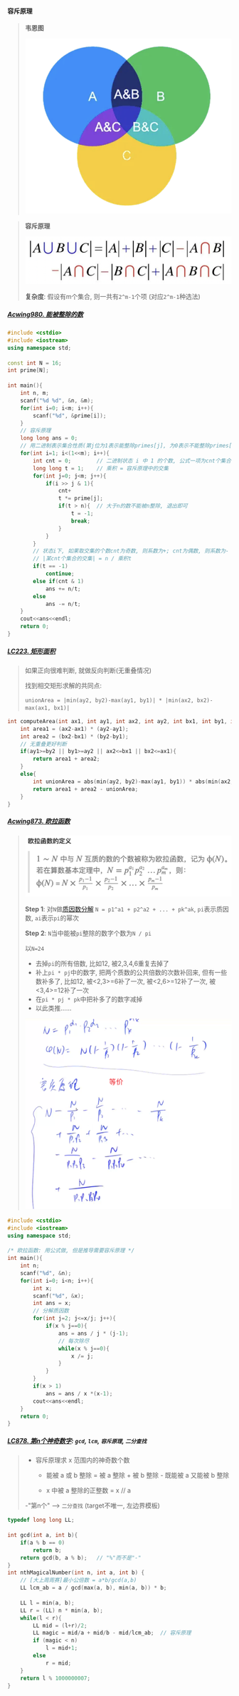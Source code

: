 #### 容斥原理

> **韦恩图**
> 
> ![韦恩图](/appendix/acwing-%E9%9F%A6%E6%81%A9%E5%9B%BE.png)

> **容斥原理**
> 
> ![容斥原理公式](/appendix/acwing-%E5%AE%B9%E6%96%A5%E5%8E%9F%E7%90%86.png)
>
> **复杂度**: 假设有m个集合, 则一共有`2^m-1`个项 (对应`2^m-1`种选法)


##### [Acwing980. 能被整除的数](/acwing/Section%204/3_%E5%AE%B9%E6%96%A5%E5%8E%9F%E7%90%86_%E8%83%BD%E8%A2%AB%E6%95%B4%E9%99%A4%E7%9A%84%E6%95%B0.cpp)

```CPP
#include <cstdio>
#include <iostream>
using namespace std;

const int N = 16;
int prime[N];

int main(){
    int n, m;
    scanf("%d %d", &n, &m);
    for(int i=0; i<m; i++){
        scanf("%d", &prime[i]);
    }
    // 容斥原理
    long long ans = 0;
    // 用二进制表示集合性质(第j位为1表示能整除primes[j], 为0表示不能整除primes[j])
    for(int i=1; i<(1<<m); i++){
        int cnt = 0;        // 二进制状态 i 中 1 的个数, 公式一项为cnt个集合的交集
        long long t = 1;    // 乘积 = 容斥原理中的交集
        for(int j=0; j<m; j++){
            if(i >> j & 1){
                cnt+
                t *= prime[j];
                if(t > n){  // 大于n的数不能被n整除, 退出即可
                    t = -1;
                    break;
                }
            }
        }
        // 状态i下, 如果取交集的个数cnt为奇数, 则系数为+; cnt为偶数, 则系数为-
        // |某cnt个集合的交集| = n / 乘积t
        if(t == -1)
            continue;
        else if(cnt & 1)
            ans += n/t;
        else
            ans -= n/t;
    }
    cout<<ans<<endl;
    return 0;
}
```


##### [LC223. 矩形面积](/workspace/223.%E7%9F%A9%E5%BD%A2%E9%9D%A2%E7%A7%AF.cpp)

> 如果正向很难判断, 就做反向判断(无重叠情况)
> 
> 找到相交矩形求解的共同点: 
> 
> `unionArea = |min(ay2, by2)-max(ay1, by1)| * |min(ax2, bx2)-max(ax1, bx1)|`

```CPP
int computeArea(int ax1, int ay1, int ax2, int ay2, int bx1, int by1, int bx2, int by2) {
    int area1 = (ax2-ax1) * (ay2-ay1);
    int area2 = (bx2-bx1) * (by2-by1);
    // 无重叠更好判断
    if(ay1>=by2 || by1>=ay2 || ax2<=bx1 || bx2<=ax1){
        return area1 + area2;
    }
    else{
        int unionArea = abs(min(ay2, by2)-max(ay1, by1)) * abs(min(ax2, bx2)-max(ax1, bx1));
        return area1 + area2 - unionArea;
    }
}
```

##### [Acwing873. 欧拉函数](/acwing/Section%204/3_%E6%AC%A7%E6%8B%89%E5%87%BD%E6%95%B0.cpp)

> ![欧拉函数](/appendix/acwing-%E6%AC%A7%E6%8B%89%E5%87%BD%E6%95%B0.png)
> 
> **Step 1**: 对`N`做[质因数分解](/acwing/Section%204/1_%E5%88%86%E8%A7%A3%E8%B4%A8%E5%9B%A0%E6%95%B0.cpp) `N = p1^a1 + p2^a2 + ... + pk^ak`, `pi`表示质因数, `ai`表示`pi`的幂次
>  
> **Step 2**: `N`当中能被`pi`整除的数字个数为`N / pi`
> 
> 以`N=24`
>   - 去掉`pi`的所有倍数, 比如12, 被2,3,4,6重复去掉了
>   - 补上`pi * pj`中的数字, 把两个质数的公共倍数的次数补回来, 但有一些数补多了, 比如12, 被<2,3>=6补了一次, 被<2,6>=12补了一次, 被<3,4>=12补了一次
>   - 在`pi * pj * pk`中把补多了的数字减掉
>   - 以此类推……
> 
> ![欧拉函数](/appendix/acwing-%E6%AC%A7%E6%8B%89%E5%87%BD%E6%95%B0-%E5%AE%B9%E6%96%A5%E5%8E%9F%E7%90%86.png)

```CPP
#include <cstdio>
#include <iostream>
using namespace std;

/* 欧拉函数: 用公式做, 但是推导需要容斥原理 */
int main(){
    int n;
    scanf("%d", &n);
    for(int i=0; i<n; i++){
        int x;
        scanf("%d", &x);
        int ans = x;
        // 分解质因数
        for(int j=2; j<=x/j; j++){
            if(x % j==0){
                ans = ans / j * (j-1);
                // 每次除尽
                while(x % j==0){
                    x /= j;
                }
            }
        }
        if(x > 1)
            ans = ans / x *(x-1);
        cout<<ans<<endl;
    }
    return 0;
}
```

##### [LC878. 第n个神奇数字](/workspace/878.%E7%AC%AC-n-%E4%B8%AA%E7%A5%9E%E5%A5%87%E6%95%B0%E5%AD%97.cpp): `gcd`, `lcm`, `容斥原理`, `二分查找`

> - 容斥原理求 x 范围内的神奇数个数
> 
>   - 能被 a 或 b 整除 = 被 a 整除 + 被 b 整除 - 既能被 a 又能被 b 整除
> 
>   - x 中被 a 整除的正整数 = x // a
> 
> -"第n个" --> `二分查找` (target不唯一, 左边界模板)

```CPP
typedef long long LL;

int gcd(int a, int b){
    if(a % b == 0)
        return b;
    return gcd(b, a % b);   // "%"而不是"-"
}
int nthMagicalNumber(int n, int a, int b) {
    // [大上周周赛]最小公倍数 = a*b/gcd(a,b)
    LL lcm_ab = a / gcd(max(a, b), min(a, b)) * b;
    
    LL l = min(a, b);
    LL r = (LL) n * min(a, b);
    while(l < r){
        LL mid = (l+r)/2;
        LL magic = mid/a + mid/b - mid/lcm_ab;  // 容斥原理
        if (magic < n)
            l = mid+1;
        else
            r = mid;
    }
    return l % 1000000007;
}
```